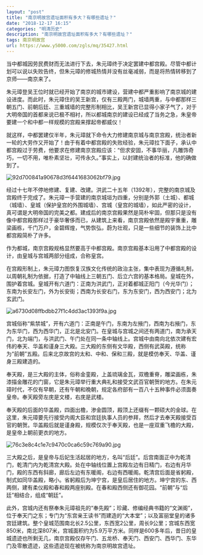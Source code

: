 ```yaml
---
layout: "post"
title: "南京明故宫遗址面积有多大？有哪些遗址？"
date: "2018-12-17 16:15"
categories: "明清历史"
description: "南京明故宫遗址面积有多大？有哪些遗址？"
tags: 南京明故宫
url: https://www.y5000.com/zgls/mq/35427.html
---
```






当中都城因劳民费财而无法进行下去，朱元璋终于决定罢建中都宫殿。尽管中都计划可以说以失败告终，但朱元璋的修城热情并没有丝毫减弱，而是将热情转移到了京师——南京来了。

朱元璋登吴王位时就已经开始了南京的城市建设，营建中都严重影响了南京城的建设进度。而此时，朱元璋住的吴王新宫，仅有三殿两门，城墙两重，与中都那样三朝五门、前朝后廷、三重城墙的完整形制相比，吴王新宫已显得小家子气了，对于大明帝国的首都来说已极不相衬，所以都城南京的建设已经成了当务之急，朱皇帝要建一个和中都一样规模的宫殿来撑起帝都威仪！

就这样，中都罢建仅半年，朱元璋就下命令大力修建南京城与南京宫殿，统治者新一轮的大劳作又开始了！由于有着中都宫殿的失败经验，朱元璋拉下面子，承认中都宫殿过于劳费，他要求在修建南京宫殿应该：“但求安固，不事华丽，凡雕饰奇巧，一切不用，唯朴素坚壮，可传永久。”事实上，以封建统治者的标准，他的确做到了。

![92d700841a90678d3f6441683062bf79.jpg](https://img.y5000.com/uploads/allimg/181023/92d700841a90678d3f6441683062bf79.jpg)

经过十七年不停地修建、复建、改建。洪武二十五年（1392年），完整的南京城及宫殿终于完成了。朱元璋一手营建的南京城垣为四重，分别是外郭（土城）、都城（城墙）、皇城（保护皇宫的外围城墙）、宫城（皇宫的城墙），如此严密的设计，真可谓是大明帝国的完美之都。建成后的南京宫殿果然是简朴牢固，但那只是没有像中都宫殿那样过于豪华奢侈而已，从建筑上来看，南京宫殿依然是殿宇重重，雕梁画栋，千门万户，金碧辉煌，气势恢弘，蔚为壮观，只是一些细节的装饰上比中都宫殿简朴了许多。

作为都城，南京宫殿规格显然要高于中都宫殿。南京宫殿基本沿用了中都宫殿的设计，由皇城与宫城两部分组成，合称皇宫。

在宫殿形制上，朱元璋力图恢复汉族文化传统的政治主张，集中表现为遵循礼制，以周朝礼制为依据，打造了中轴线上三朝五门、后立六宫的基本格局。皇城在外，围护着宫城。皇城开有六道门：正南为洪武门，正对着都城正阳门（今光华门）；东南为长安左门，外为长安街；西南为长安右门，东为东安门，西为西安门；北为玄武门。

![a6730d08ffbdbb27f1c4dd3ac1393f9a.jpg](https://img.y5000.com/uploads/allimg/181023/a6730d08ffbdbb27f1c4dd3ac1393f9a.jpg)

宫城俗称“紫禁城”，开有六道门：正南是午门，东南为左掖门，西南为右掖门，东为东华门，西为西华门，正北是北安门。在皇城与宫城之间还有两道门，南为承天门，北为端门，与洪武门、午门处在同一条中轴线上。宫城中由南向北依次建有宏伟的奉天、华盖和谨身三大殿。三大殿的东侧有文华殿，西侧有武英殿，统称为“前朝”五殿。后来北京故宫的太和、中和、保和三殿，就是模仿奉天、华盖、谨身三殿建造的。

奉天殿，是三大殿的主体，俗称金銮殿，上盖琉璃金瓦，双檐重脊，雕梁画栋，朱漆描金雕花的门窗，它是朱元璋举行重大典礼和接受文武百官朝贺的地方。在朱元璋时代，不仅有早朝，还有午朝和晚朝，规定各府部有一百八十五种事件必须面奏皇帝。奉天殿旁左庑是文楼，右庑是武楼。

奉天殿的后面的华盖殿，四面出檐，渗金圆顶，殿顶上还缀有一颗硕大的金球。在这里，朱元璋要先行接受内阁大臣和宫廷执事人员的参拜，然后才去奉天殿接受百官的朝贺。华盖殿后就是谨身殿，规模仅次于奉天殿，也是一座双重飞檐的大殿，是皇帝上朝前更衣的地方。

![76c3e8c4c1e7c9470c0ca6c59c769a90.jpg](https://img.y5000.com/uploads/allimg/181023/76c3e8c4c1e7c9470c0ca6c59c769a90.jpg)

三大殿之后，是皇帝与后妃生活起居的地方，名叫“后廷”。后宫南面正中为乾清门，乾清门内为乾清宫大殿。处在中轴线位置上宫殿左边有日精门，右边有月华门，殿的东西有斜廊，廊后左边有东暖阁，右边有西暖阁。乾清宫后面是省躬殿，制式如同华盖殿，略小。省躬殿后为坤宁宫，是皇后居住的地方。坤宁宫的东、西两侧，建有柔仪殿和春和殿两座别殿。在春和殿西侧还有御花园。“前朝”与“后廷”相结合，组成“朝廷”。

此外，宫城内还有祭奉朱元璋祖先的“奉先殿”；珍藏、修编经典书籍的“文渊阁”，位于奉天门之东；专门为“东宫亲王读书”而建造的“大本堂”；以及富丽堂皇的诸多宫廷建筑。整个皇城范围南北长2.5公里，东西宽2公里，周长9公里；宫城东西宽850米，南北深807米，宫城面积约为5.9万平方米。同样是600多年后，昔日的皇城遗迹也所剩无几，南京宫殿仅存午门、五龙桥、奉天门、西安门、西华门、东华门及零散遗迹，这些遗迹现在被统称为南京明故宫遗址。
